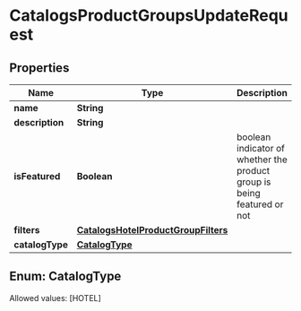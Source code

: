 

# CatalogsProductGroupsUpdateRequest


## Properties

Name | Type | Description | Notes
------------ | ------------- | ------------- | -------------
**name** | **String** |  |  [optional]
**description** | **String** |  |  [optional]
**isFeatured** | **Boolean** | boolean indicator of whether the product group is being featured or not |  [optional]
**filters** | [**CatalogsHotelProductGroupFilters**](CatalogsHotelProductGroupFilters.md) |  |  [optional]
**catalogType** | [**CatalogType**](#CatalogType) |  |  [optional]


## Enum: CatalogType
Allowed values: [HOTEL]




